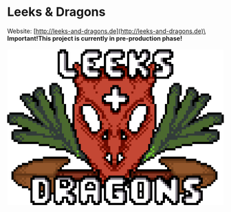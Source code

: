 # Leeks & Dragons

Website: [http://leeks-and-dragons.de](http://leeks-and-dragons.de)\
\
**Important!This project is currently in pre-production phase!**\
\
![Logo](./data/logo/Logo.png)